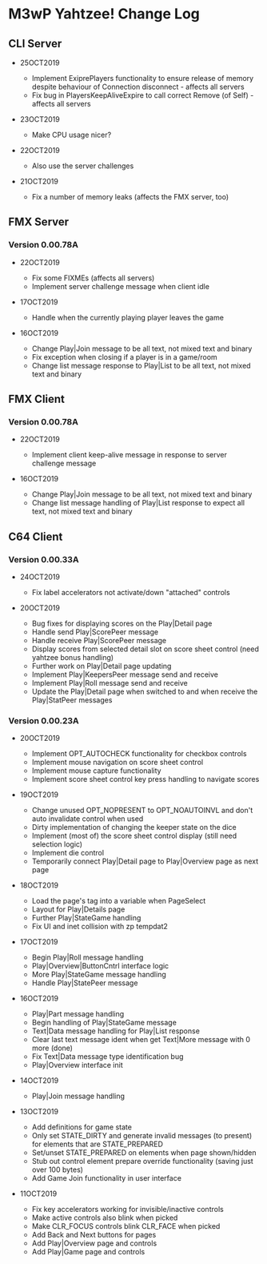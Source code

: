 # M3wP Yahtzee! Change Log

## CLI Server

* 25OCT2019
	* Implement ExiprePlayers functionality to ensure release of memory despite behaviour of Connection disconnect - affects all servers
	* Fix bug in PlayersKeepAliveExpire to call correct Remove (of Self) - affects all servers

* 23OCT2019
	* Make CPU usage nicer?

* 22OCT2019
	* Also use the server challenges

* 21OCT2019
	* Fix a number of memory leaks (affects the FMX server, too)

## FMX Server

### Version 0.00.78A

* 22OCT2019
	* Fix some FIXMEs (affects all servers)
	* Implement server challenge message when client idle

* 17OCT2019
	* Handle when the currently playing player leaves the game

* 16OCT2019
	* Change Play|Join message to be all text, not mixed text and binary
	* Fix exception when closing if a player is in a game/room
	* Change list message response to Play|List to be all text, not mixed text and binary


## FMX Client

### Version 0.00.78A

* 22OCT2019
	* Implement client keep-alive message in response to server challenge message

* 16OCT2019
	* Change Play|Join message to be all text, not mixed text and binary
	* Change list message handling of Play|List response to expect all text, not mixed text and binary


## C64 Client

### Version 0.00.33A

* 24OCT2019
	* Fix label accelerators not activate/down "attached" controls

* 20OCT2019
	* Bug fixes for displaying scores on the Play|Detail page
	* Handle send Play|ScorePeer message
	* Handle receive Play|ScorePeer message
	* Display scores from selected detail slot on score sheet control (need yahtzee bonus handling)
	* Further work on Play|Detail page updating
	* Implement Play|KeepersPeer message send and receive
	* Implement Play|Roll message send and receive
	* Update the Play|Detail page when switched to and when receive the Play|StatPeer messages

### Version 0.00.23A

* 20OCT2019
	* Implement OPT_AUTOCHECK functionality for checkbox controls
	* Implement mouse navigation on score sheet control
	* Implement mouse capture functionality
	* Implement score sheet control key press handling to navigate scores

* 19OCT2019
	* Change unused OPT_NOPRESENT to OPT_NOAUTOINVL and don't auto invalidate control when used
	* Dirty implementation of changing the keeper state on the dice
	* Implement (most of) the score sheet control display (still need selection logic)
	* Implement die control
	* Temporarily connect Play|Detail page to Play|Overview page as next page

* 18OCT2019
	* Load the page's tag into a variable when PageSelect
	* Layout for Play|Details page
	* Further Play|StateGame handling
	* Fix UI and inet collision with zp tempdat2

* 17OCT2019
	* Begin Play|Roll message handling
	* Play|Overview|ButtonCntrl interface logic
	* More Play|StateGame message handling
	* Handle Play|StatePeer message

* 16OCT2019
	* Play|Part message handling
	* Begin handling of Play|StateGame message
	* Text|Data message handling for Play|List response
	* Clear last text message ident when get Text|More message with 0 more (done)
	* Fix Text|Data message type identification bug
	* Play|Overview interface init

* 14OCT2019
	* Play|Join message handling

* 13OCT2019
	* Add definitions for game state
	* Only set STATE_DIRTY and generate invalid messages (to present) for elements that are STATE_PREPARED
	* Set/unset STATE_PREPARED on elements when page shown/hidden
	* Stub out control element prepare override functionality (saving just over 100 bytes)
	* Add Game Join functionality in user interface

* 11OCT2019
	* Fix key accelerators working for invisible/inactive controls
	* Make active controls also blink when picked
	* Make CLR_FOCUS controls blink CLR_FACE when picked
	* Add Back and Next buttons for pages
	* Add Play|Overview page and controls
	* Add Play|Game page and controls
	